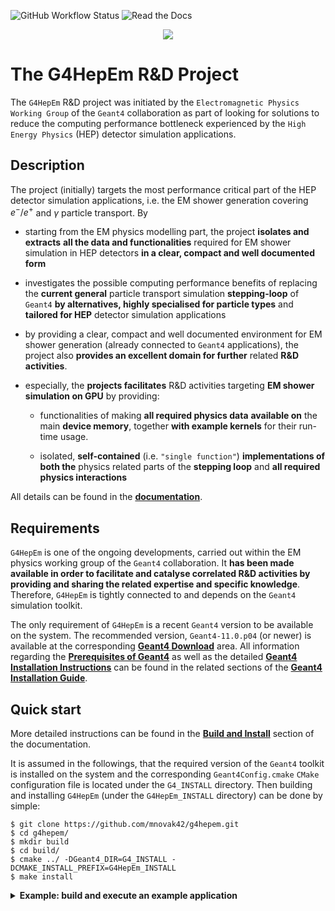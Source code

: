 ![GitHub Workflow Status](https://img.shields.io/github/actions/workflow/status/mnovak42/g4hepem/cpu_build.yml?branch=master&label=Tests%20%28CI%29&logo=github&logoColor=white&style=plastic)
![Read the Docs](https://img.shields.io/readthedocs/g4hepem?label=%20Building%20docs&logo=read%20the%20docs&logoColor=white&style=plastic)

<p align="center">  
  <a href="https://g4hepem.readthedocs.io/en/latest/">
    <img src="./docs/source/logo_HepEM3.png"></a>
</p>


# The G4HepEm R&D Project

The ``G4HepEm`` R&D project was initiated by the `Electromagnetic Physics Working Group` of the ``Geant4`` collaboration as part of looking for solutions to reduce the computing performance bottleneck experienced by the `High Energy Physics` (HEP) detector simulation applications.



## Description

The project (initially) targets the most performance critical part of the HEP detector simulation applications, i.e. the EM shower generation covering $e^{-}/e^{+}$ and $\gamma$ particle transport. By

  - starting from the EM physics modelling part, the project **isolates and extracts** **all the data and functionalities** required for EM shower simulation in HEP detectors **in a clear, compact and well documented form**

  - investigates the possible computing performance benefits of replacing the **current general** particle transport simulation **stepping-loop** of ``Geant4`` **by alternatives, highly specialised for particle types** and **tailored for HEP** detector simulation applications

  - by providing a clear, compact and well documented environment for EM shower generation (already connected to ``Geant4`` applications), the project also **provides an excellent domain for further** related **R&D activities**.

  - especially, the **projects facilitates** R&D activities targeting **EM shower simulation on GPU** by providing:

    - functionalities of making **all required physics data** **available on** the main **device memory**, together **with example kernels** for their run-time usage.

    - isolated, **self-contained** (i.e. `"single function"`) **implementations of both the** physics related parts of the **stepping loop** and **all required physics interactions**

All details can be found in the **[documentation](https://g4hepem.readthedocs.io/en/latest/)**.


## Requirements

``G4HepEm`` is one of the ongoing developments, carried out within the EM physics working group of the ``Geant4`` collaboration. It **has been made available in order to facilitate and catalyse correlated R&D activities by providing and sharing the related expertise and specific knowledge**. Therefore, ``G4HepEm`` is tightly connected to and depends on the ``Geant4`` simulation toolkit.

The only requirement of ``G4HepEm`` is a recent ``Geant4`` version to be available on the system. The recommended version, ``Geant4-11.0.p04`` (or newer) is available at the corresponding **[Geant4 Download](https://geant4.web.cern.ch/support/download)** area. All information regarding the **[Prerequisites of Geant4](https://geant4-userdoc.web.cern.ch/UsersGuides/InstallationGuide/html/gettingstarted.html)** as well as the detailed **[Geant4 Installation Instructions](https://geant4-userdoc.web.cern.ch/UsersGuides/InstallationGuide/html/installguide.html)**  can be found in the related sections of the **[Geant4 Installation Guide](https://geant4-userdoc.web.cern.ch/UsersGuides/InstallationGuide/html/index.html)**. 


## Quick start

More detailed instructions can be found in the **[Build and Install](https://g4hepem.readthedocs.io/en/latest/IntroAndInstall/install.html)** section of the documentation.

It is assumed in the followings, that the required version of the ``Geant4`` toolkit is installed on the system and the corresponding ``Geant4Config.cmake`` ``CMake`` configuration file is located under the ``G4_INSTALL`` directory. Then building and installing ``G4HepEm`` (under the ``G4HepEm_INSTALL`` directory) can be done by simple:

    $ git clone https://github.com/mnovak42/g4hepem.git    
    $ cd g4hepem/
    $ mkdir build
    $ cd build/
    $ cmake ../ -DGeant4_DIR=G4_INSTALL -DCMAKE_INSTALL_PREFIX=G4HepEm_INSTALL
    $ make install

<details>
 <summary> <b>Example: build and execute an example application</b> </summary>

After building and installing G4HepEm under the `G4HepEm_INSTALL` directory, the `g4hepem/apps/examples/TestEm3` (general) simplified sampling calorimeter example application can be built and executed as:

    $ cd g4hepem/apps/examples/TestEm3/
    $ mkdir build
    $ cd build/
    $ cmake ../ -DGeant4_DIR=G4_INSTALL -DG4HepEm_DIR=G4HepEm_INSTALL/lib/cmake/G4HepEm/  
    $ make
    $ ./TestEm3 -m ../ATLASbar.mac

Execute the application as `./TestEm3 --help` for more information and see the `g4hepem/apps/examples/TestEm3/ATLASbar.mac` example input macro file for more details.

</details>
